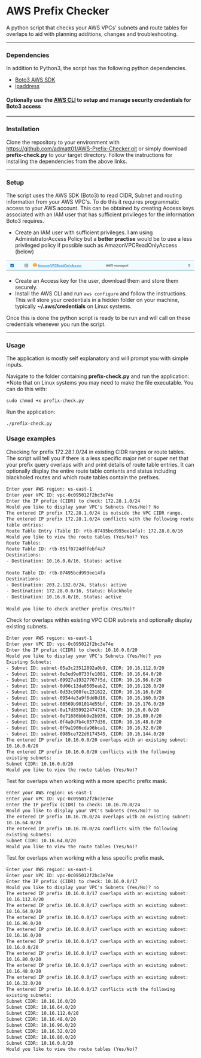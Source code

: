 # AWS Prefix Checker

A python script that checks your AWS VPCs' subnets and route tables for overlaps to aid with planning additions, changes and troubleshooting.

---

### Dependencies

In addition to Python3, the script has the following python dependencies.


- [Boto3 AWS SDK](https://aws.amazon.com/sdk-for-python/)
- [ipaddress](https://pypi.org/project/ipaddress/)

#### Optionally use the [AWS CLI](https://aws.amazon.com/cli/) to setup and manage security credentials for Boto3 access
---

### Installation

Clone the repository to your environment with https://github.com/admatt01/AWS-Prefix-Checker.git or simply download **prefix-check.py** to your target directory. Follow the instructions for installing the dependencies from the above links.

---
### Setup

The script uses the AWS SDK (Boto3) to read CIDR, Subnet and routing information from your AWS VPC's. To do this it requires programmatic access to your AWS account. This can be obtained by creating Access keys associated with an IAM user that has sufficient privileges for the information Boto3 requires.

- Create an IAM user with sufficient privileges. I am using AdministratorAccess Policy but a **better practise** would be to use a less privileged policy if possible such as AmazonVPCReadOnlyAccess (below)

![Alt text](image.png)

- Create an Access key for the user, download them and store them securely.
- Install the AWS CLI and run `aws configure` and follow the instructions. This will store your credentials in a hidden folder on your machine, typically **~/.aws/credentials** on Linux systems.

Once this is done the python script is ready to be run and will call on these credentials whenever you run the script.

---
### Usage

The application is mostly self explanatory and will prompt you with simple inputs.

Navigate to the folder containing **prefix-check.py** and run the application:
*Note that on Linux systems you may need to make the file executable. You can do this with: 
```
sudo chmod +x prefix-check.py 
```
Run the application:
```
./prefix-check.py
``````
### Usage examples 
Checking for prefix 172.28.1.0/24 in existing CIDR ranges or route tables. The script will tell you if there is a less specific major net or super net that your prefix query overlaps with and print details of route table entries. It can optionally display the entire route table contents and status including blackholed routes and which route tables contain the prefixes.
```
Enter your AWS region: us-east-1
Enter your VPC ID: vpc-0c095012f2bc3e74e
Enter the IP prefix (CIDR) to check: 172.28.1.0/24
Would you like to display your VPC's Subnets (Yes/No)? No
The entered IP prefix 172.28.1.0/24 is outside the VPC CIDR range.
The entered IP prefix 172.28.1.0/24 conflicts with the following route table entries:
Route Table Entry (Table ID: rtb-07495bcd993ee14fa): 172.28.0.0/16
Would you like to view the route tables (Yes/No)? Yes
Route Tables:
Route Table ID: rtb-051f0724dffebf4a7
Destinations:
- Destination: 10.16.0.0/16, Status: active

Route Table ID: rtb-07495bcd993ee14fa
Destinations:
- Destination: 203.2.132.0/24, Status: active
- Destination: 172.28.0.0/16, Status: blackhole
- Destination: 10.16.0.0/16, Status: active

Would you like to check another prefix (Yes/No)?
``````
Check for overlaps within existing VPC CIDR subnets and optionally display existing subnets.
```
Enter your AWS region: us-east-1
Enter your VPC ID: vpc-0c095012f2bc3e74e
Enter the IP prefix (CIDR) to check: 10.16.0.0/20
Would you like to display your VPC's Subnets (Yes/No)? yes
Existing Subnets:
- Subnet ID: subnet-05a3c23512892a0b9, CIDR: 10.16.112.0/20
- Subnet ID: subnet-0e3ed9e0733fe1081, CIDR: 10.16.64.0/20
- Subnet ID: subnet-09927a19327767f5d, CIDR: 10.16.96.0/20
- Subnet ID: subnet-0d06c13da0505eab2, CIDR: 10.16.128.0/20
- Subnet ID: subnet-0d33c908fec231622, CIDR: 10.16.16.0/20
- Subnet ID: subnet-09544e3a9f6dd8d16, CIDR: 10.16.160.0/20
- Subnet ID: subnet-08569b901014d55bf, CIDR: 10.16.176.0/20
- Subnet ID: subnet-0a17d859922474734, CIDR: 10.16.0.0/20
- Subnet ID: subnet-0e71686bbb9e2b930, CIDR: 10.16.80.0/20
- Subnet ID: subnet-0f4a9d7b4c0577d36, CIDR: 10.16.48.0/20
- Subnet ID: subnet-0f9a1906cda96bca1, CIDR: 10.16.32.0/20
- Subnet ID: subnet-0985ce722d6174545, CIDR: 10.16.144.0/20
The entered IP prefix 10.16.0.0/20 overlaps with an existing subnet: 10.16.0.0/20
The entered IP prefix 10.16.0.0/20 conflicts with the following existing subnets:
Subnet CIDR: 10.16.0.0/20
Would you like to view the route tables (Yes/No)?
``````
Test for overlaps when working with a more specific prefix mask.
```
Enter your AWS region: us-east-1
Enter your VPC ID: vpc-0c095012f2bc3e74e
Enter the IP prefix (CIDR) to check: 10.16.70.0/24
Would you like to display your VPC's Subnets (Yes/No)? no
The entered IP prefix 10.16.70.0/24 overlaps with an existing subnet: 10.16.64.0/20
The entered IP prefix 10.16.70.0/24 conflicts with the following existing subnets:
Subnet CIDR: 10.16.64.0/20
Would you like to view the route tables (Yes/No)?
``````
Test for overlaps when working with a less specific prefix mask.
```
Enter your AWS region: us-east-1
Enter your VPC ID: vpc-0c095012f2bc3e74e
Enter the IP prefix (CIDR) to check: 10.16.0.0/17
Would you like to display your VPC's Subnets (Yes/No)? no
The entered IP prefix 10.16.0.0/17 overlaps with an existing subnet: 10.16.112.0/20
The entered IP prefix 10.16.0.0/17 overlaps with an existing subnet: 10.16.64.0/20
The entered IP prefix 10.16.0.0/17 overlaps with an existing subnet: 10.16.96.0/20
The entered IP prefix 10.16.0.0/17 overlaps with an existing subnet: 10.16.16.0/20
The entered IP prefix 10.16.0.0/17 overlaps with an existing subnet: 10.16.0.0/20
The entered IP prefix 10.16.0.0/17 overlaps with an existing subnet: 10.16.80.0/20
The entered IP prefix 10.16.0.0/17 overlaps with an existing subnet: 10.16.48.0/20
The entered IP prefix 10.16.0.0/17 overlaps with an existing subnet: 10.16.32.0/20
The entered IP prefix 10.16.0.0/17 conflicts with the following existing subnets:
Subnet CIDR: 10.16.16.0/20
Subnet CIDR: 10.16.64.0/20
Subnet CIDR: 10.16.112.0/20
Subnet CIDR: 10.16.48.0/20
Subnet CIDR: 10.16.96.0/20
Subnet CIDR: 10.16.32.0/20
Subnet CIDR: 10.16.80.0/20
Subnet CIDR: 10.16.0.0/20
Would you like to view the route tables (Yes/No)?
``````

